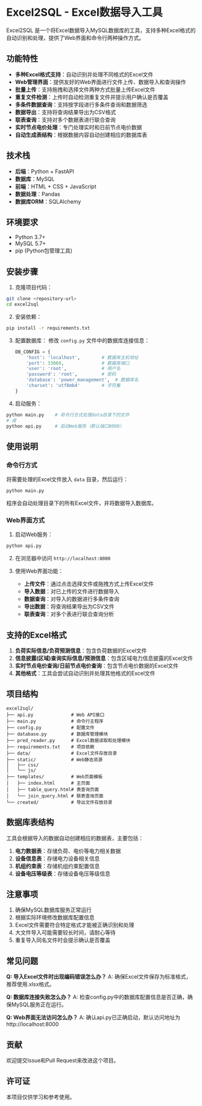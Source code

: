 # Excel2SQL - Excel数据导入工具

Excel2SQL 是一个将Excel数据导入MySQL数据库的工具，支持多种Excel格式的自动识别和处理，提供了Web界面和命令行两种操作方式。

## 功能特性

- **多种Excel格式支持**：自动识别并处理不同格式的Excel文件
- **Web管理界面**：提供友好的Web界面进行文件上传、数据导入和查询操作
- **批量上传**：支持拖拽和选择文件两种方式批量上传Excel文件
- **重复文件检测**：上传时自动检测重复文件并提示用户确认是否覆盖
- **多条件数据查询**：支持按字段进行多条件查询和数据筛选
- **数据导出**：支持将查询结果导出为CSV格式
- **联表查询**：支持对多个数据表进行联合查询
- **实时节点电价处理**：专门处理实时和日前节点电价数据
- **自动生成表结构**：根据数据内容自动创建相应的数据库表

## 技术栈

- **后端**：Python + FastAPI
- **数据库**：MySQL
- **前端**：HTML + CSS + JavaScript
- **数据处理**：Pandas
- **数据库ORM**：SQLAlchemy

## 环境要求

- Python 3.7+
- MySQL 5.7+
- pip (Python包管理工具)

## 安装步骤

1. 克隆项目代码：
```bash
git clone <repository-url>
cd excel2sql
```

2. 安装依赖：
```bash
pip install -r requirements.txt
```

3. 配置数据库：
   修改 `config.py` 文件中的数据库连接信息：
   ```python
   DB_CONFIG = {
       'host': 'localhost',        # 数据库主机地址
       'port': 33069,              # 数据库端口
       'user': 'root',             # 用户名
       'password': 'root',         # 密码
       'database': 'power_management',  # 数据库名
       'charset': 'utf8mb4'        # 字符集
   }
   ```

4. 启动服务：
```bash
python main.py    # 命令行方式处理data目录下的文件
# 或
python api.py     # 启动Web服务（默认端口8000）
```

## 使用说明

### 命令行方式

将需要处理的Excel文件放入 `data` 目录，然后运行：
```bash
python main.py
```
程序会自动处理目录下的所有Excel文件，并将数据导入数据库。

### Web界面方式

1. 启动Web服务：
```bash
python api.py
```

2. 在浏览器中访问 `http://localhost:8000`

3. 使用Web界面功能：
   - **上传文件**：通过点击选择文件或拖拽方式上传Excel文件
   - **导入数据**：对已上传的文件进行数据导入
   - **数据查询**：对导入的数据进行多条件查询
   - **导出数据**：将查询结果导出为CSV文件
   - **联表查询**：对多个表进行联合查询分析

## 支持的Excel格式

1. **负荷实际信息/负荷预测信息**：包含负荷数据的Excel文件
2. **信息披露(区域)查询实际信息/预测信息**：包含区域电力信息披露的Excel文件
3. **实时节点电价查询/日前节点电价查询**：包含节点电价数据的Excel文件
4. **其他格式**：工具会尝试自动识别并处理其他格式的Excel文件

## 项目结构

```
excel2sql/
├── api.py              # Web API接口
├── main.py             # 命令行主程序
├── config.py           # 配置文件
├── database.py         # 数据库管理模块
├── pred_reader.py      # Excel数据读取和处理模块
├── requirements.txt    # 项目依赖
├── data/               # Excel文件存放目录
├── static/             # Web静态资源
│   ├── css/
│   └── js/
├── templates/          # Web页面模板
│   ├── index.html      # 主页面
│   ├── table_query.html# 表查询页面
│   └── join_query.html # 联表查询页面
└── created/            # 导出文件存放目录
```

## 数据库表结构

工具会根据导入的数据自动创建相应的数据表，主要包括：

1. **电力数据表**：存储负荷、电价等电力相关数据
2. **设备信息表**：存储电力设备相关信息
3. **机组约束表**：存储机组约束配置信息
4. **设备电压等级表**：存储设备电压等级信息

## 注意事项

1. 确保MySQL数据库服务正常运行
2. 根据实际环境修改数据库配置信息
3. Excel文件需要符合特定格式才能被正确识别和处理
4. 大文件导入可能需要较长时间，请耐心等待
5. 重复导入同名文件时会提示确认是否覆盖

## 常见问题

**Q: 导入Excel文件时出现编码错误怎么办？**
A: 确保Excel文件保存为标准格式，推荐使用.xlsx格式。

**Q: 数据库连接失败怎么办？**
A: 检查config.py中的数据库配置信息是否正确，确保MySQL服务正在运行。

**Q: Web界面无法访问怎么办？**
A: 确认api.py已正确启动，默认访问地址为 http://localhost:8000

## 贡献

欢迎提交Issue和Pull Request来改进这个项目。

## 许可证

本项目仅供学习和参考使用。